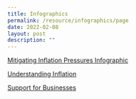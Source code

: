 ```yaml
---
title: Infographics
permalink: /resource/infographics/page
date: 2022-02-08
layout: post
description: ""
---
```


[Mitigating Inflation Pressures Infographic](/files/infographics/Mitigating%20Inflation%20Pressures%20Infographic.pdf)

[Understanding Inflation](/files/infographics/Understanding_Inflation_24Jan22_v3.pdf)

[Support for Businesses](/images/infographics/SM-4.jpg)